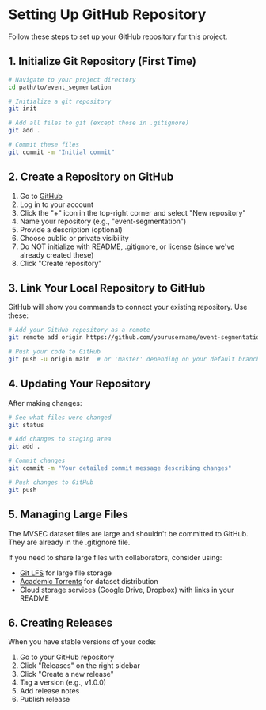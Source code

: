 # Setting Up GitHub Repository

Follow these steps to set up your GitHub repository for this project.

## 1. Initialize Git Repository (First Time)

```bash
# Navigate to your project directory
cd path/to/event_segmentation

# Initialize a git repository
git init

# Add all files to git (except those in .gitignore)
git add .

# Commit these files
git commit -m "Initial commit"
```

## 2. Create a Repository on GitHub

1. Go to [GitHub](https://github.com)
2. Log in to your account
3. Click the "+" icon in the top-right corner and select "New repository"
4. Name your repository (e.g., "event-segmentation")
5. Provide a description (optional)
6. Choose public or private visibility
7. Do NOT initialize with README, .gitignore, or license (since we've already created these)
8. Click "Create repository"

## 3. Link Your Local Repository to GitHub

GitHub will show you commands to connect your existing repository. Use these:

```bash
# Add your GitHub repository as a remote
git remote add origin https://github.com/yourusername/event-segmentation.git

# Push your code to GitHub
git push -u origin main  # or 'master' depending on your default branch name
```

## 4. Updating Your Repository

After making changes:

```bash
# See what files were changed
git status

# Add changes to staging area
git add .

# Commit changes
git commit -m "Your detailed commit message describing changes"

# Push changes to GitHub
git push
```

## 5. Managing Large Files

The MVSEC dataset files are large and shouldn't be committed to GitHub. They are already in the .gitignore file.

If you need to share large files with collaborators, consider using:
- [Git LFS](https://git-lfs.github.com/) for large file storage
- [Academic Torrents](https://academictorrents.com/) for dataset distribution
- Cloud storage services (Google Drive, Dropbox) with links in your README

## 6. Creating Releases

When you have stable versions of your code:

1. Go to your GitHub repository
2. Click "Releases" on the right sidebar
3. Click "Create a new release"
4. Tag a version (e.g., v1.0.0)
5. Add release notes
6. Publish release 